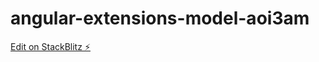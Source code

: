 # angular-extensions-model-aoi3am

[Edit on StackBlitz ⚡️](https://stackblitz.com/edit/angular-extensions-model-aoi3am)